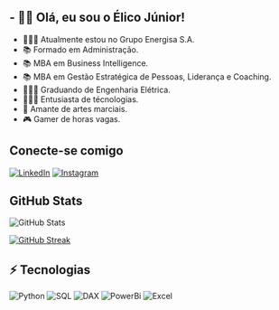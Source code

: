 ## - 👋🏻 Olá, eu sou o Élico Júnior!
- 👨🏻‍💻 Atualmente estou no Grupo Energisa S.A.
- 📚 Formado em Administração.
- 📚 MBA em Business Intelligence.
- 📚 MBA em Gestão Estratégica de Pessoas, Liderança e Coaching.
- 👨🏻‍🎓 Graduando de Engenharia Elétrica.
- 👨🏻‍💻 Entusiasta de técnologias.
- 🥋 Amante de artes marciais.
- 🎮 Gamer de horas vagas.

 ## Conecte-se comigo
 [![LinkedIn](https://img.shields.io/badge/LinkedIn-000?style=for-the-badge&logo=linkedin&logoColor=0E76A8)](https://www.linkedin.com/in/elicojunior/)
 [![Instagram](https://img.shields.io/badge/Instagram-000?style=for-the-badge&logo=instagram)](https://www.instagram.com/Elico.Jr/)


## GitHub Stats

 ![GitHub Stats](https://github-readme-stats.vercel.app/api?username=ElicoJr&theme=transparent&bg_color=000&border_color=30A3DC&show_icons=true&icon_color=30A3DC&title_color=E94D5F&text_color=FFF)

[![GitHub Streak](https://streak-stats.demolab.com/?user=SEUUSERNAME&theme=bear&background=000&border=30A3DC&dates=FFF)](https://git.io/streak-stats)


## ⚡ Tecnologias

![Python](https://img.shields.io/badge/Python-000?style=for-the-badge&logo=python)
![SQL](https://img.shields.io/badge/SQL-000?style=for-the-badge&logo=SQL)
![DAX](https://img.shields.io/badge/DAX-000?style=for-the-badge&logo=DAX)
![PowerBi](https://img.shields.io/badge/PowerBi-000?style=for-the-badge&logo=PowerBi)
![Excel](https://img.shields.io/badge/Excel-000?style=for-the-badge&logo=Excel)
